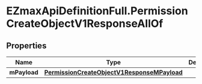 # EZmaxApiDefinitionFull.PermissionCreateObjectV1ResponseAllOf

## Properties

Name | Type | Description | Notes
------------ | ------------- | ------------- | -------------
**mPayload** | [**PermissionCreateObjectV1ResponseMPayload**](PermissionCreateObjectV1ResponseMPayload.md) |  | 



